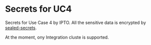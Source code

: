# Secrets for UC4
Secrets for Use Case 4 by IPTO. All the sensitive data is encrypted by [sealed-secrets](https://github.com/bitnami-labs/sealed-secrets).

At the moment, ony Integration cluste is supported.
